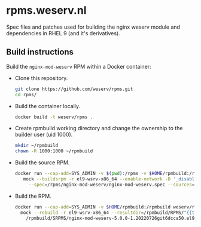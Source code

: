 # rpms.weserv.nl

Spec files and patches used for building the nginx weserv module and dependencies in RHEL 9 (and it's derivatives).

## Build instructions

Build the `nginx-mod-weserv` RPM within a Docker container:

* Clone this repository.
    ```bash
    git clone https://github.com/weserv/rpms.git
    cd rpms/
    ```

* Build the container locally.
    ```bash
    docker build -t weserv/rpms .
    ```

* Create rpmbuild working directory and change the ownership to the builder user (uid 1000).
    ```bash
    mkdir ~/rpmbuild
    chown -R 1000:1000 ~/rpmbuild
    ```

* Build the source RPM.
    ```bash
    docker run --cap-add=SYS_ADMIN -v $(pwd):/rpms -v $HOME/rpmbuild:/rpmbuild weserv/rpms \
       mock --buildsrpm -r el9-wsrv-x86_64 --enable-network -D '_disable_source_fetch 0' --resultdir=/rpmbuild/SRPMS \
         --spec=/rpms/nginx-mod-weserv/nginx-mod-weserv.spec --sources=/rpms/nginx-mod-weserv
    ```

* Build the RPM.
    ```bash
    docker run --cap-add=SYS_ADMIN -v $HOME/rpmbuild:/rpmbuild weserv/rpms \
      mock --rebuild -r el9-wsrv-x86_64 --resultdir=/rpmbuild/RPMS/"{{target_arch}}"/ \
        /rpmbuild/SRPMS/nginx-mod-weserv-5.0.0-1.20220726git6dcca50.el9.wsrv.src.rpm
    ```
